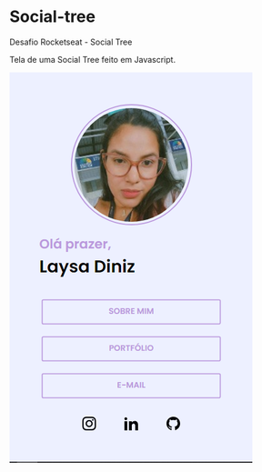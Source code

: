 # Social-tree

Desafio Rocketseat - Social Tree

Tela de uma Social Tree feito em Javascript.

<img src="./src/img/tela-arvore.png">

